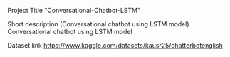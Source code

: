 Project Title
"Conversational-Chatbot-LSTM"

Short description (Conversational chatbot using LSTM model)
Conversational chatbot using LSTM model

Dataset link
https://www.kaggle.com/datasets/kausr25/chatterbotenglish
